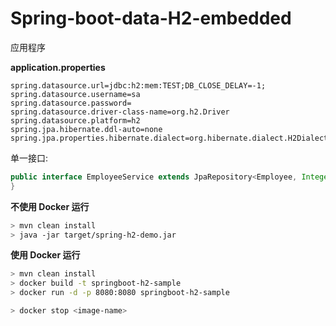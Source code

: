 # Spring-boot-data-H2-embedded

应用程序

**application.properties**

```properties
spring.datasource.url=jdbc:h2:mem:TEST;DB_CLOSE_DELAY=-1;
spring.datasource.username=sa
spring.datasource.password=
spring.datasource.driver-class-name=org.h2.Driver
spring.datasource.platform=h2
spring.jpa.hibernate.ddl-auto=none
spring.jpa.properties.hibernate.dialect=org.hibernate.dialect.H2Dialect
```

单一接口:

```java
public interface EmployeeService extends JpaRepository<Employee, Integer> {
}
```

**不使用 Docker 运行**

```bash
> mvn clean install
> java -jar target/spring-h2-demo.jar
```

**使用 Docker 运行**

```bash
> mvn clean install
> docker build -t springboot-h2-sample
> docker run -d -p 8080:8080 springboot-h2-sample

> docker stop <image-name>
```
